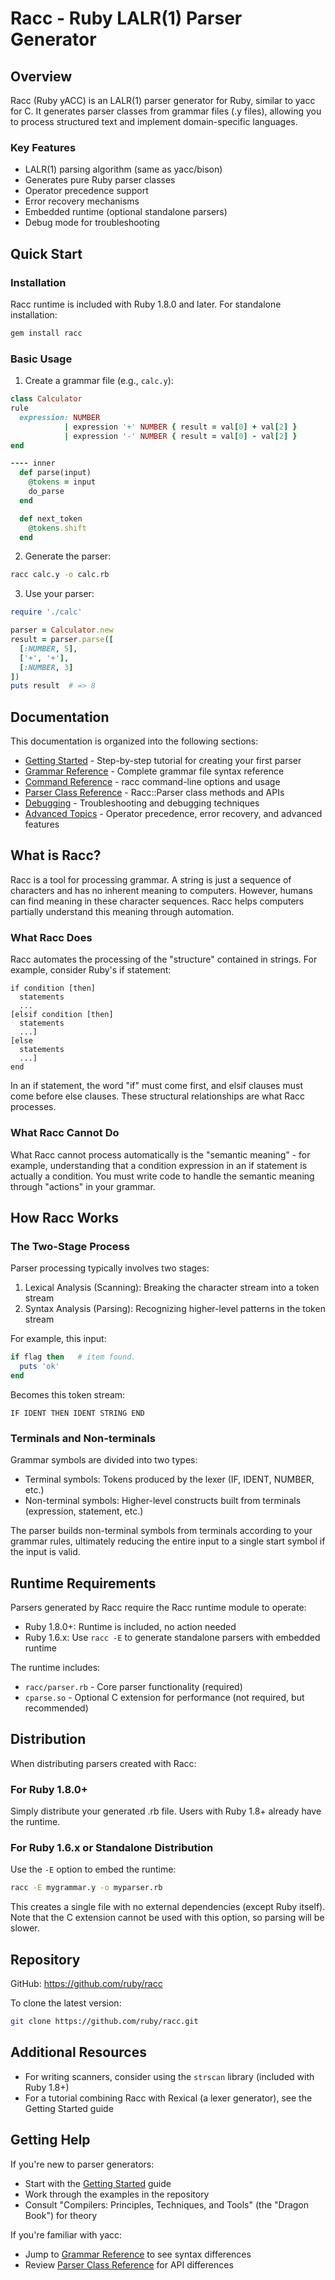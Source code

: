 # Racc - Ruby LALR(1) Parser Generator

## Overview

Racc (Ruby yACC) is an LALR(1) parser generator for Ruby, similar to yacc for C. It generates parser classes from grammar files (.y files), allowing you to process structured text and implement domain-specific languages.

### Key Features

- LALR(1) parsing algorithm (same as yacc/bison)
- Generates pure Ruby parser classes
- Operator precedence support
- Error recovery mechanisms
- Embedded runtime (optional standalone parsers)
- Debug mode for troubleshooting

## Quick Start

### Installation

Racc runtime is included with Ruby 1.8.0 and later. For standalone installation:

```bash
gem install racc
```

### Basic Usage

1. Create a grammar file (e.g., `calc.y`):

```ruby
class Calculator
rule
  expression: NUMBER
            | expression '+' NUMBER { result = val[0] + val[2] }
            | expression '-' NUMBER { result = val[0] - val[2] }
end

---- inner
  def parse(input)
    @tokens = input
    do_parse
  end

  def next_token
    @tokens.shift
  end
```

2. Generate the parser:

```bash
racc calc.y -o calc.rb
```

3. Use your parser:

```ruby
require './calc'

parser = Calculator.new
result = parser.parse([
  [:NUMBER, 5],
  ['+', '+'],
  [:NUMBER, 3]
])
puts result  # => 8
```

## Documentation

This documentation is organized into the following sections:

- [Getting Started](getting-started.md) - Step-by-step tutorial for creating your first parser
- [Grammar Reference](grammar-reference.md) - Complete grammar file syntax reference
- [Command Reference](command-reference.md) - racc command-line options and usage
- [Parser Class Reference](parser-class-reference.md) - Racc::Parser class methods and APIs
- [Debugging](debugging.md) - Troubleshooting and debugging techniques
- [Advanced Topics](advanced-topics.md) - Operator precedence, error recovery, and advanced features

## What is Racc?

Racc is a tool for processing grammar. A string is just a sequence of characters and has no inherent meaning to computers. However, humans can find meaning in these character sequences. Racc helps computers partially understand this meaning through automation.

### What Racc Does

Racc automates the processing of the "structure" contained in strings. For example, consider Ruby's if statement:

```
if condition [then]
  statements
  ...
[elsif condition [then]
  statements
  ...]
[else
  statements
  ...]
end
```

In an if statement, the word "if" must come first, and elsif clauses must come before else clauses. These structural relationships are what Racc processes.

### What Racc Cannot Do

What Racc cannot process automatically is the "semantic meaning" - for example, understanding that a condition expression in an if statement is actually a condition. You must write code to handle the semantic meaning through "actions" in your grammar.

## How Racc Works

### The Two-Stage Process

Parser processing typically involves two stages:

1. Lexical Analysis (Scanning): Breaking the character stream into a token stream
2. Syntax Analysis (Parsing): Recognizing higher-level patterns in the token stream

For example, this input:

```ruby
if flag then   # item found.
  puts 'ok'
end
```

Becomes this token stream:

```
IF IDENT THEN IDENT STRING END
```

### Terminals and Non-terminals

Grammar symbols are divided into two types:

- Terminal symbols: Tokens produced by the lexer (IF, IDENT, NUMBER, etc.)
- Non-terminal symbols: Higher-level constructs built from terminals (expression, statement, etc.)

The parser builds non-terminal symbols from terminals according to your grammar rules, ultimately reducing the entire input to a single start symbol if the input is valid.

## Runtime Requirements

Parsers generated by Racc require the Racc runtime module to operate:

- Ruby 1.8.0+: Runtime is included, no action needed
- Ruby 1.6.x: Use `racc -E` to generate standalone parsers with embedded runtime

The runtime includes:
- `racc/parser.rb` - Core parser functionality (required)
- `cparse.so` - Optional C extension for performance (not required, but recommended)

## Distribution

When distributing parsers created with Racc:

### For Ruby 1.8.0+
Simply distribute your generated .rb file. Users with Ruby 1.8+ already have the runtime.

### For Ruby 1.6.x or Standalone Distribution
Use the `-E` option to embed the runtime:

```bash
racc -E mygrammar.y -o myparser.rb
```

This creates a single file with no external dependencies (except Ruby itself). Note that the C extension cannot be used with this option, so parsing will be slower.

## Repository

GitHub: https://github.com/ruby/racc

To clone the latest version:

```bash
git clone https://github.com/ruby/racc.git
```

## Additional Resources

- For writing scanners, consider using the `strscan` library (included with Ruby 1.8+)
- For a tutorial combining Racc with Rexical (a lexer generator), see the Getting Started guide

## Getting Help

If you're new to parser generators:
- Start with the [Getting Started](getting-started.md) guide
- Work through the examples in the repository
- Consult "Compilers: Principles, Techniques, and Tools" (the "Dragon Book") for theory

If you're familiar with yacc:
- Jump to [Grammar Reference](grammar-reference.md) to see syntax differences
- Review [Parser Class Reference](parser-class-reference.md) for API differences
